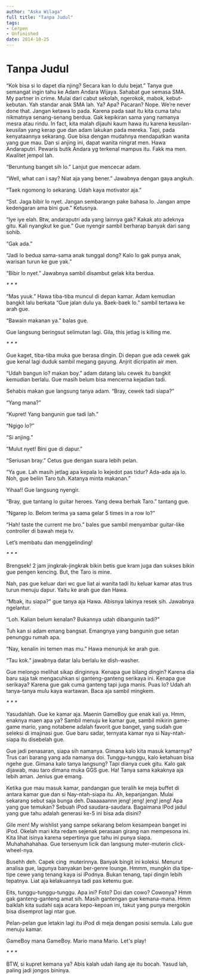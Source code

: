 ```yaml
---
author: "Aska Wilaga"
full title: "Tanpa Judul"
tags:
- Cerpen
- Unfinished
date: 2014-10-25
---
```


# Tanpa Judul

“Kok bisa si lo dapet dia njing? Secara kan lo dulu bejat.” Tanya gue semangat ingin tahu ke Adam Andara Wijaya. Sahabat gue semasa SMA. My partner in crime. Mulai dari cabut sekolah, ngerokok, mabok, kebut-kebutan. Yah standar anak SMA lah. Ya? Apa? Pacaran? Nope. We’re never done that. Jangan ketawa lo pada. Karena pada saat itu kita cuma tahu nikmatnya senang-senang berdua. Gak kepikiran sama yang namanya mesra atau rindu. In fact, kita malah dijauhi kaum hawa itu karena keusilan-keusilan yang kerap gue dan adam lakukan pada mereka. Tapi, pada kenyataannya sekarang. Gue bisa dengan mudahnya mendapatkan wanita yang gue mau. Dan si anjing ini, dapat wanita ningrat men. Hawa Andaraputri. Pewaris butik Andara yg terkenal mampus itu. Fakk ma men. Kwalitet jempol lah.

“Beruntung banget sih lo.” Lanjut gue mencecar adam.

“Well, what can i say? Niat aja yang bener.” Jawabnya dengan gaya angkuh.

“Taek ngomong lo sekarang. Udah kaya motivator aja.”

“Sst. Jaga bibir lo nyet. Jangan sembarangn pake bahasa lo. Jangan ampe kedengaran ama bini gue.” Ketusnya.

“Iye iye elah. Btw, andaraputri ada yang lainnya gak? Kakak ato adeknya gitu. Kali nyangkut ke gue.” Gue nyengir sambil berharap banyak dari sang sohib.

“Gak ada.”

“Jadi lo bedua sama-sama anak tunggal dong? Kalo lo gak punya anak, warisan turun ke gue yak.”

“Bibir lo nyet.” Jawabnya sambil disambut gelak kita berdua.

_\* \* \*_

“Mas yuuk.” Hawa tiba-tiba muncul di depan kamar. Adam kemudian bangkit lalu berkata “Gue jalan dulu ya. Baek-baek lo.” sambil tertawa ke arah gue.

“Bawain makanan ya.” balas gue.

Gue langsung beringsut selimutan lagi. Gila, this jetlag is killing me.

_\* \* \*_

Gue kaget, tiba-tiba muka gue berasa dingin. Di depan gue ada cewek gak gue kenal lagi duduk sambil megang gayung. Anjrit dicripatin air men.

“Udah bangun lo? makan boy.” adam datang lalu cewek itu bangkit kemudian berlalu. Gue masih belum bisa mencerna kejadian tadi.

Sehabis makan gue langsung tanya adam. “Bray, cewek tadi siapa?”

“Yang mana?”

“Kupret! Yang bangunin gue tadi lah.”

“Ngigo lo?”

“Si anjing.”

“Mulut nyet! Bini gue di dapur.”

“Seriusan bray.” Cetus gue dengan suara lebih pelan.

“Ya gue. Lah masih jetlag apa kepala lo kejedot pas tidur? Ada-ada aja lo. Noh, gue beliin Taro tuh. Katanya minta makanan.”

Yihaa!! Gue langsung nyengir.

“Bray, gue tantang lo guitar heroes. Yang dewa berhak Taro.” tantang gue.

“Ngarep lo. Belom terima ya sama gelar 5 times in a row lo?”

“Hah! taste the current me bro.” bales gue sambil menyambar guitar-like controller di bawah meja tv.

Let’s membatu dan menggelinding!

_\* \* \*_

Brengsek! 2 jam jingkrak-jingkrak bikin betis gue kram juga dan sukses bikin gue pengen kencing. But, the Taro is mine.

Nah, pas gue keluar dari wc gue liat ai wanita tadi itu keluar kamar atas trus turun menuju dapur. Yaitu ke arah gue dan Hawa.

“Mbak, itu siapa?” gue tanya aja Hawa. Abisnya lakinya resek sih. Jawabnya ngelantur.

“Loh. Kalian belum kenalan? Bukannya udah dibangunin tadi?”

Tuh kan si adam emang bangsat. Emangnya yang bangunin gue setan penunggu rumah apa.

“Nay, kenalin ini temen mas mu.” Hawa menunjuk ke arah gue.

“Tau kok.” jawabnya datar lalu berlalu ke dish-washer.

Gue melongo melihat sikap dinginnya. Kenapa gue bilang dingin? Karena dia baru saja tak mengacuhkan si ganteng-ganteng serikaya ini. Kenapa gue serikaya? Karena gue gak cuma ganteng tapi juga manis. Puas lo? Udah ah tanya-tanya mulu kaya wartawan. Baca aja sambil mingkem.

_\* \* \*_

Yasudahlah. Gue ke kamar aja. Maenin GameBoy gue enak kali ya. Hmm, enaknya maen apa ya? Sambil menuju ke kamar gue, sambil mikirin game-game mario, yang notabene adalah favorit gue banget, yang sudah gue seleksi di imajinasi gue. Gue baru sadar, ternyata kamar nya si Nay-ntah-siapa itu disebelah gue.

Gue jadi penasaran, siapa sih namanya. Gimana kalo kita masuk kamarnya? Trus cari barang yang ada namanya doi. Tunggu-tunggu, kalo ketahuan bisa ngehe gue. Gimana kalo tanya langsung? Tapi dianya cuek gitu. Kalo gak dijawab, mau taro dimana muka GGS gue. Ha! Tanya sama kakaknya aja lebih aman. Jenius gue emang.

Ketika gue mau masuk kamar, pandangan gue teralih ke meja buffet di antara kamar gue dan si Nay-ntah-siapa itu. Ah, kepanjangan. Mulai sekarang sebut saja bunga deh. Daaaaaannn jeng! jeng! jeng! jeng! Apa yang gue temukan? Sebuah iPod saudara-saudara. Bagaimana IPod jadul yang gue tahu adalah generasi ke-5 ini bisa ada disini?

Gile men! My wishlist yang sampe sekarang belom kesampean banget ini iPod. Okelah mari kita redam sejenak perasaan girang nan mempesona ini. Kita lihat isinya karena sepertinya gue tahu ini punya siapa. Muhahahahahaa. Gue tersenyum licik dan langsung muter-muterin click-wheel-nya.

Busehh deh. Capek cing  muterinnya. Banyak bingit ini koleksi. Menurut analisa gue, lagunya banyakan ber-genre lounge. Hmmm, mungkin dia tipe-tipe cewe yang tenang kaya isi iPodnya. Bukan tenang, tapi dingin lebih tepatnya. Liat aja kelakuannya tadi pas ketemu gue.

Eits, tunggu-tunggu-tunggu. Apa ini? Foto? Doi dan cowo? Cowonya? Hmm gak ganteng-ganteng amat sih. Masih gantengan gue kemana-mana. Hmm baiklah kita sudahi saja acara kepo-kepoan ini, takut yang punya mergokin bisa disemprot lagi ntar gue.

Pelan-pelan gue letakin lagi itu iPod di meja dengan posisi semula. Lalu gue menuju kamar.

GameBoy mana GameBoy. Mario mana Mario. Let's play!

_\* \* \*_

BTW, si kupret kemana ya? Abis kalah udah ilang aje itu bocah. Yasud lah, paling jadi jongos bininya.